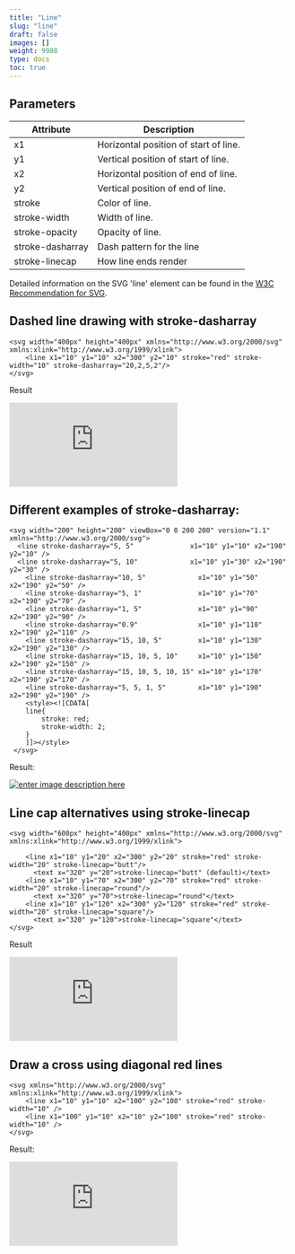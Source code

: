 ```yaml
---
title: "Line"
slug: "line"
draft: false
images: []
weight: 9988
type: docs
toc: true
---
```


## Parameters
| Attribute | Description |
| ------ | ------ |
| x1   | Horizontal position of start of line. |
| y1   | Vertical position of start of line.   |
| x2   | Horizontal position of end of line.   |
| y2   | Vertical position of end of line.   |
| stroke   | Color of line. |
| stroke-width   | Width of line.   |
| stroke-opacity| Opacity of line.   |
| stroke-dasharray   | Dash pattern for the line  |
| stroke-linecap| How line ends render  |

Detailed information on the SVG 'line' element can be found in the [W3C Recommendation for SVG][1].


  [1]: https://www.w3.org/TR/SVG/shapes.html#LineElement

## Dashed line drawing with stroke-dasharray
    <svg width="400px" height="400px" xmlns="http://www.w3.org/2000/svg" xmlns:xlink="http://www.w3.org/1999/xlink">
        <line x1="10" y1="10" x2="300" y2="10" stroke="red" stroke-width="10" stroke-dasharray="20,2,5,2"/>
    </svg>

Result 

[![enter image description here][1]][1]


## Different examples of stroke-dasharray: 
    
    <svg width="200" height="200" viewBox="0 0 200 200" version="1.1" xmlns="http://www.w3.org/2000/svg"> 
      <line stroke-dasharray="5, 5"              x1="10" y1="10" x2="190" y2="10" />
      <line stroke-dasharray="5, 10"             x1="10" y1="30" x2="190" y2="30" />
        <line stroke-dasharray="10, 5"             x1="10" y1="50" x2="190" y2="50" />
        <line stroke-dasharray="5, 1"              x1="10" y1="70" x2="190" y2="70" />
        <line stroke-dasharray="1, 5"              x1="10" y1="90" x2="190" y2="90" />
        <line stroke-dasharray="0.9"               x1="10" y1="110" x2="190" y2="110" />
        <line stroke-dasharray="15, 10, 5"         x1="10" y1="130" x2="190" y2="130" />
        <line stroke-dasharray="15, 10, 5, 10"     x1="10" y1="150" x2="190" y2="150" />
        <line stroke-dasharray="15, 10, 5, 10, 15" x1="10" y1="170" x2="190" y2="170" />
        <line stroke-dasharray="5, 5, 1, 5"        x1="10" y1="190" x2="190" y2="190" />
        <style><![CDATA[
        line{
            stroke: red;
            stroke-width: 2;
        }
        ]]></style>
     </svg>

Result:

[![enter image description here][2]][2]


  [1]: http://i.stack.imgur.com/6JDKp.png
  [2]: https://i.stack.imgur.com/tS8LF.png

## Line cap alternatives using stroke-linecap
    <svg width="600px" height="400px" xmlns="http://www.w3.org/2000/svg" xmlns:xlink="http://www.w3.org/1999/xlink">
      
        <line x1="10" y1="20" x2="300" y2="20" stroke="red" stroke-width="20" stroke-linecap="butt"/>
          <text x="320" y="20">stroke-linecap="butt" (default)</text>
        <line x1="10" y1="70" x2="300" y2="70" stroke="red" stroke-width="20" stroke-linecap="round"/>
          <text x="320" y="70">stroke-linecap="round"</text>
        <line x1="10" y1="120" x2="300" y2="120" stroke="red" stroke-width="20" stroke-linecap="square"/>
          <text x="320" y="120">stroke-linecap="square"</text>
    </svg>

Result

[![enter image description here][1]][1]


  [1]: http://i.stack.imgur.com/6tHbQ.png

## Draw a cross using diagonal red lines
    <svg xmlns="http://www.w3.org/2000/svg" xmlns:xlink="http://www.w3.org/1999/xlink">
        <line x1="10" y1="10" x2="100" y2="100" stroke="red" stroke-width="10" />
        <line x1="100" y1="10" x2="10" y2="100" stroke="red" stroke-width="10" />
    </svg>

Result:

[![enter image description here][1]][1]


  [1]: http://i.stack.imgur.com/wxv9L.png

